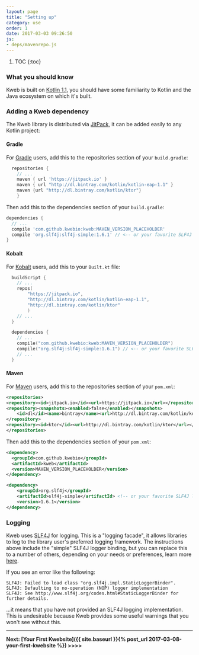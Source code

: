 ```yaml
---
layout: page
title: "Setting up"
category: use
order: 1
date: 2017-03-03 09:26:50
js:
- deps/mavenrepo.js
---
```


1. TOC
{:toc}

### What you should know

Kweb is built on [Kotlin 1.1](http://kotlinlang.org/), you should have some familiarity to Kotlin
and the Java ecosystem on which it's built.

### Adding a Kweb dependency

The Kweb library is distributed via [JitPack](https://jitpack.io/#sanity/kweb), it can be added
easily to any Kotlin project:

#### Gradle 
For [Gradle](http://www.gradle.org/) users, add this to the repositories section of your `build.gradle`:
```groovy
  repositories {
    // ...
    maven { url 'https://jitpack.io' }
    maven { url "http://dl.bintray.com/kotlin/kotlin-eap-1.1" }
    maven {url "http://dl.bintray.com/kotlin/ktor"}
    }
```

Then add this to the dependencies section of your `build.gradle`:
```groovy
dependencies {
  // ...
  compile 'com.github.kwebio:kweb:MAVEN_VERSION_PLACEHOLDER'
  compile 'org.slf4j:slf4j-simple:1.6.1' // <-- or your favorite SLF4J logger binding 
}
```

#### Kobalt

For [Kobalt](http://beust.com/kobalt/) users, add this to your `Built.kt` file:

```kotlin
  buildScript {
    // ...
    repos(
        "https://jitpack.io", 
        "http://dl.bintray.com/kotlin/kotlin-eap-1.1", 
        "http://dl.bintray.com/kotlin/ktor"
        )
    // ...
  }
```

```kotlin
  dependencies {
    // ...
    compile("com.github.kwebio:kweb:MAVEN_VERSION_PLACEHOLDER")
    compile("org.slf4j:slf4j-simple:1.6.1") // <-- or your favorite SLF4J logger binding 
    // ...
  }
```

#### Maven
For [Maven](https://maven.apache.org/) users, add this to the repositories section of your `pom.xml`:
```xml
<repositories>
<repository><id>jitpack.io</id><url>https://jitpack.io</url></repository>
<repository><snapshots><enabled>false</enabled></snapshots>
    <id>dl</id><name>bintray</name><url>http://dl.bintray.com/kotlin/kotlin-eap-1.1</url>
</repository>
<repository><id>ktor</id><url>http://dl.bintray.com/kotlin/ktor</url></repository>
</repositories>
```

Then add this to the dependencies section of your `pom.xml`:
```xml
<dependency>
  <groupId>com.github.kwebio</groupId>
  <artifactId>kweb</artifactId>
  <version>MAVEN_VERSION_PLACEHOLDER</version>
</dependency>  

<dependency>
    <groupId>org.slf4j</groupId>
    <artifactId>slf4j-simple</artifactId> <!-- or your favorite SLF4J logger binding -->
    <version>1.6.1</version>
</dependency>
```

### Logging
Kweb uses [SLF4J](https://www.slf4j.org/) for logging.  This is a "logging facade", it allows
libraries to log to the library user's preferred logging framework.  The instructions above 
include the "simple" SLF4J logger binding, but you can replace this to a number of others, 
depending on your needs or preferences, learn more 
[here](http://saltnlight5.blogspot.com/2013/08/how-to-configure-slf4j-to-different.html).

If you see an error like the following:
```
SLF4J: Failed to load class "org.slf4j.impl.StaticLoggerBinder".
SLF4J: Defaulting to no-operation (NOP) logger implementation
SLF4J: See http://www.slf4j.org/codes.html#StaticLoggerBinder for further details.
```

...it means that you have not provided an SLF4J logging implementation.  This is undesirable because
Kweb provides some useful warnings that you won't see without this.

-----------

**Next: [Your First Kwebsite]({{ site.baseurl }}{% post_url 2017-03-08-your-first-kwebsite %}) >>>>**
